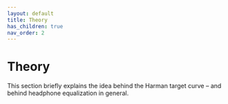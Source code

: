 ```yaml
---
layout: default
title: Theory
has_children: true
nav_order: 2
---
```


# Theory

This section briefly explains the idea behind the Harman target curve – and behind headphone equalization in general.

